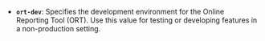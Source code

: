 - **`ort-dev`**: Specifies the development environment for the Online Reporting Tool (ORT). Use this value for testing or developing features in a non-production setting.